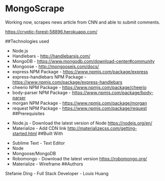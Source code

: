 # MongoScrape

Working now, scrapes news article from CNN and able to submit comments.

https://cryptic-forest-58896.herokuapp.com/

##Technologies used

* Node.js
* Handlebars - http://handlebarsjs.com/
* MongoDB - https://www.mongodb.com/download-center#community
* Mongoose - http://mongoosejs.com/docs/
* express NPM Package - https://www.npmjs.com/package/express
* express-handlebars NPM Package - https://www.npmjs.com/package/express-handlebars
* cheerio NPM Package - https://www.npmjs.com/package/cheerio
* body-parser NPM Package - https://www.npmjs.com/package/body-parser
* morgan NPM Package - https://www.npmjs.com/package/morgan
* request NPM Package - https://www.npmjs.com/package/request
##Prerequisites

- Node.js - Download the latest version of Node https://nodejs.org/en/
- Materialize - Add CDN link http://materializecss.com/getting-started.html
##Built With

* Sublime Text - Text Editor
* Node
* Mongoose/MongoDB
* Robomongo - Download the latest version https://robomongo.org/
* Materialize - Wireframe
##Authors

Stefanie Ding - Full Stack Developer - Louis Huang
